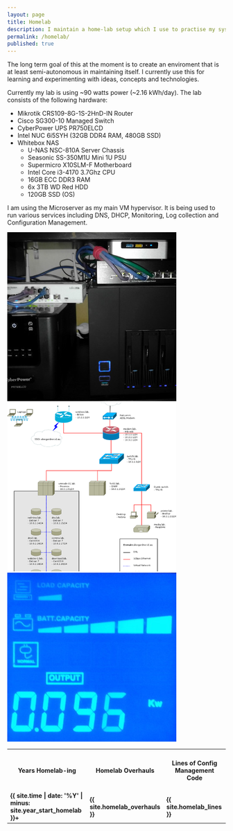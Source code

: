 ```yaml
---
layout: page
title: Homelab
description: I maintain a home-lab setup which I use to practise my sysadmin skills.
permalink: /homelab/
published: true
---
```


The long term goal of this at the moment is to create an enviroment that is at least semi-autonomous in maintaining itself. I currently use this for learning and experimenting with ideas, concepts and technologies.

Currently my lab is using ~90 watts power (~2.16 kWh/day). The lab consists of the following hardware:

* Mikrotik CRS109-8G-1S-2HnD-IN Router
* Cisco SG300-10 Managed Switch
* CyberPower UPS PR750ELCD
* Intel NUC 6i5SYH (32GB DDR4 RAM, 480GB SSD)
* Whitebox NAS
  * U-NAS NSC-810A Server Chassis
  * Seasonic SS-350M1U Mini 1U PSU
  * Supermicro X10SLM-F Motherboard
  * Intel Core i3-4170 3.7Ghz CPU
  * 16GB ECC DDR3 RAM
  * 6x 3TB WD Red HDD
  * 120GB SSD (OS)

I am using the Microserver as my main VM hypervisor. It is being used to run various services including DNS, DHCP, Monitoring, Log collection and Configuration Management.

<section>
    <div class="box alt">
        <div class="row uniform 50%">
            <div class="4u">
                <span class="image fit">
                    <a data-lightbox="homelab" data-title="Homelab Servers" href="/assets/images/homelab/closeup.jpg">
                        <img src="/assets/images/homelab/closeup-thumb.jpg" alt="Homelab Servers" />
                    </a>
                </span>
            </div>
            <div class="4u">
                <span class="image fit">
                    <a data-lightbox="homelab" data-title="Network Map" href="/assets/images/homelab/map.png">
                        <img src="/assets/images/homelab/map-thumb.png" alt="Network Map" />
                    </a>
                </span>
            </div>
            <div class="4u">
                <span class="image fit">
                    <a data-lightbox="homelab" data-title="Power Usage" href="/assets/images/homelab/power.jpg">
                        <img src="/assets/images/homelab/power-thumb.jpg" alt="Power Usage" />
                    </a>
                </span>
            </div>
        </div>
    </div>
</section>

<div class="table-wrapper">
<table class="table-centre">
  <thread>
    <tr>
      <th><h4>Years Homelab-ing</h4></th>
      <th><h4>Homelab Overhauls</h4></th>
      <th><h4>Lines of Config Management Code</h4></th>
    </tr>
  </thread>
  <tr>
    <td><strong>{{ site.time | date: '%Y' | minus: site.year_start_homelab }}+</strong></td>
    <td><strong>{{ site.homelab_overhauls }}</strong></td>
    <td><strong>{{ site.homelab_lines }}</strong></td>
  </tr>
</table>
</div>
